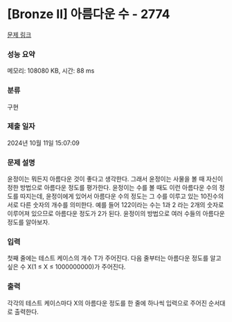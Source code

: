 # [Bronze II] 아름다운 수 - 2774 

[문제 링크](https://www.acmicpc.net/problem/2774) 

### 성능 요약

메모리: 108080 KB, 시간: 88 ms

### 분류

구현

### 제출 일자

2024년 10월 11일 15:07:09

### 문제 설명

<p>윤정이는 뭐든지 아름다운 것이 좋다고 생각한다. 그래서 윤정이는 사물을 볼 때 자신이 정한 방법으로 아름다운 정도를 평가한다. 윤정이는 수를 볼 때도 이런 아름다운 수의 정도를 따지는데, 윤정이에게 있어서 아름다운 수의 정도는 그 수를 이루고 있는 10진수의 서로 다른 숫자의 개수를 의미한다.  예를 들어 122이라는 수는 1과 2 라는 2개의 숫자로 이루어져 있으므로 아름다운 정도가 2가 된다. 윤정이의 방법으로 여러 수들의 아름다운 정도를 알아보자.</p>

### 입력 

 <p>첫째 줄에는 테스트 케이스의 개수 T가 주어진다. 다음 줄부터는 아름다운 정도를 알고 싶은 수 X(1 ≤ X ≤ 1000000000)가 주어진다.</p>

### 출력 

 <p>각각의 테스트 케이스마다 X의 아름다운 정도를 한 줄에 하나씩 입력으로 주어진 순서대로 출력한다.</p>

